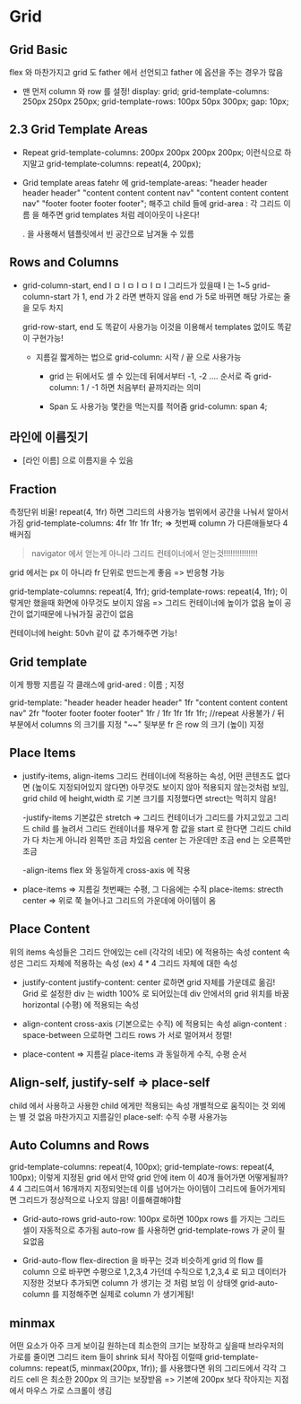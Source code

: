 # Grid

## Grid Basic

flex 와 마찬가지고 grid 도 father 에서 선언되고 father 에 옵션을 주는 경우가 많음

- 맨 먼저 column 와 row 를 설정!
  display: grid;
  grid-template-columns: 250px 250px 250px;
  grid-template-rows: 100px 50px 300px;
  gap: 10px;

## 2.3 Grid Template Areas

- Repeat
  grid-template-columns: 200px 200px 200px 200px;
  이런식으로 하지말고
  grid-template-columns: repeat(4, 200px);

- Grid template areas
  fatehr 에
  grid-template-areas:
  "header header header header"
  "content content content nav"
  "content content content nav"
  "footer footer footer footer"; 해주고
  child 들에 grid-area : 각 그리드 이름 을 해주면
  grid templates 처럼 레이아웃이 나온다!

  . 을 사용해서 템플릿에서 빈 공간으로 남겨둘 수 있름

## Rows and Columns

- grid-column-start, end
  I ㅁ I ㅁ I ㅁ I ㅁ I 그리드가 있을때 I 는 1~5
  grid-column-start 가 1, end 가 2 라면 변하지 않음
  end 가 5로 바뀌면 해당 가로는 줄을 모두 차지

  grid-row-start, end 도 똑같이 사용가능
  이것을 이용해서 templates 없이도 똑같이 구현가능!

  - 지름길
    짧게하는 법으로 grid-column: 시작 / 끝 으로 사용가능

    - grid 는 뒤에서도 셀 수 있는데 뒤에서부터 -1, -2 .... 순서로
      즉 grid-column: 1 / -1 하면 처음부터 끝까지라는 의미

    - Span 도 사용가능
      몇칸을 먹는지를 적어줌
      grid-column: span 4;

## 라인에 이름짓기

- [라인 이름] 으로 이름지을 수 있음

## Fraction

측정단위 비율!
repeat(4, 1fr) 하면 그리드의 사용가능 범위에서 공간을 나눠서 알아서 가짐
grid-template-columns: 4fr 1fr 1fr 1fr; => 첫번째 column 가 다른애들보다 4배커짐

> navigator 에서 얻는게 아니라 그리드 컨테이너에서 얻는것!!!!!!!!!!!!!!!

grid 에서는 px 이 아니라 fr 단위로 만드는게 좋음 => 반응형 가능

grid-template-columns: repeat(4, 1fr);
grid-template-rows: repeat(4, 1fr);
이렇게만 했을때 화면에 아무것도 보이지 않음 => 그리드 컨테이너에 높이가 없음
높이 공간이 없기때문에 나눠가질 공간이 없음

컨테이너에 height: 50vh 같이 값 추가해주면 가능!

## Grid template

이게 짱짱 지름길
각 클래스에 grid-ared : 이름 ; 지정

grid-template:
"header header header header" 1fr
"content content content nav" 2fr
"footer footer footer footer" 1fr / 1fr 1fr 1fr 1fr; //repeat 사용불가
/ 뒤 부분에서 columns 의 크기를 지정 "~~" 뒷부분 fr 은 row 의 크기 (높이) 지정

## Place Items

- justify-items, align-items
  그리드 컨테이너에 적용하는 속성, 어떤 콘텐츠도 없다면 (높이도 지정되어있지 않다면) 아무것도 보이지 않아 적용되지 않는것처럼 보임, grid child 에 height,width 로 기본 크기를 지정했다면 strect는 먹히지 않음!

  -justify-items
  기본값은 stretch => 그리드 컨테이너가 그리드를 가지고있고 그리드 child 를 늘려서 그리드 컨테이너를 채우게 함
  값을 start 로 한다면 그리드 child 가 다 차는게 아니라 왼쪽만 조금 차있음
  center 는 가운데만 조금 end 는 오른쪽만 조금

  -align-items
  flex 와 동일하게 cross-axis 에 작용

- place-items => 지름길
  첫번째는 수평, 그 다음에는 수직
  place-items: strecth center => 위로 쭉 늘어나고 그리드의 가운데에 아이템이 옴

## Place Content

위의 items 속성들은 그리드 안에있는 cell (각각의 네모) 에 적용하는 속성
content 속성은 그리드 자체에 적용하는 속성 (ex) 4 \* 4 그리드 자체에 대한 속성

- justify-content
  justify-content: center 로하면 grid 자체를 가운데로 옮김!
  Grid 로 설정한 div 는 width 100% 로 되어있는데 div 안에서의 grid 위치를 바꿈
  horizontal (수평) 에 적용되는 속성

- align-content
  cross-axis (기본으로는 수직) 에 적용되는 속성
  align-content : space-between 으로하면 그리드 rows 가 서로 멀어져서 정렬!

- place-content => 지름길
  place-items 과 동일하게 수직, 수평 순서

## Align-self, justify-self => place-self

child 에서 사용하고 사용한 child 에게만 적용되는 속성
개별적으로 움직이는 것 외에는 별 것 없음
마찬가지고 지름길인 place-self: 수직 수평 사용가능

## Auto Columns and Rows

grid-template-columns: repeat(4, 100px);
grid-template-rows: repeat(4, 100px);
이렇게 지정된 grid 에서 만약 grid 안에 item 이 40개 들어가면 어떻게될까?
4 4 그리드여서 16개까지 지정되엇는데 이를 넘어가는 아이템이 그리드에 들어가게되면 그리드가 정상적으로 나오지 않음! 이를해결해야함

- Grid-auto-rows
  grid-auto-row: 100px 로하면 100px rows 를 가지는 그리드 셀이 자동적으로 추가됨
  auto-row 를 사용하면 grid-template-rows 가 굳이 필요없음

- Grid-auto-flow
  flex-direction 을 바꾸는 것과 비슷하게 grid 의 flow 를 column 으로 바꾸면
  수평으로 1,2,3,4 가던데 수직으로 1,2,3,4 로 되고 데이터가 지정한 것보다 추가되면 column 가 생기는 것 처럼 보임
  이 상태엣 grid-auto-column 를 지정해주면 실제로 column 가 생기게됨!

## minmax

어떤 요소가 아주 크게 보이길 원하는데 최소한의 크기는 보장하고 싶을때
브라우저의 가로를 줄이면 그리드 item 들이 shrink 되서 작아짐 이럴때
grid-template-columns: repeat(5, minmax(200px, 1fr)); 를 사용했다면
위의 그리드에서 각각 그리드 cell 은 최소한 200px 의 크기는 보장받음 => 기본에 200px 보다 작아지는 지점에서 마우스 가로 스크롤이 생김
